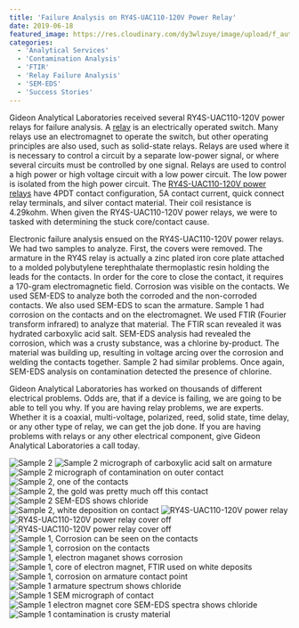 ```yaml
---
title: 'Failure Analysis on RY4S-UAC110-120V Power Relay'
date: 2019-06-18
featured_image: https://res.cloudinary.com/dy3wlzuye/image/upload/f_auto,c_scale,w_250/v1/GideonLabs/RY4S-UAC110-120V-power-relay.jpg
categories:
  - 'Analytical Services'
  - 'Contamination Analysis'
  - 'FTIR'
  - 'Relay Failure Analysis'
  - 'SEM-EDS'
  - 'Success Stories'
---
```


Gideon Analytical Laboratories received several RY4S-UAC110-120V power relays for failure analysis. A [relay](https://en.wikipedia.org/wiki/Relay) is an electrically operated switch. Many relays use an electromagnet to operate the switch, but other operating principles are also used, such as solid-state relays. Relays are used where it is necessary to control a circuit by a separate low-power signal, or where several circuits must be controlled by one signal. Relays are used to control a high power or high voltage circuit with a low power circuit. The low power is isolated from the high power circuit. The [RY4S-UAC110-120V power relays](https://www.newark.com/idec/ry4s-uac110-120v/relay-4pdt-240vac-30vdc-5a/dp/74K3932) have 4PDT contact configuration, 5A contact current, quick connect relay terminals, and silver contact material. Their coil resistance is 4.29kohm. When given the RY4S-UAC110-120V power relays, we were to tasked with determining the stuck core/contact cause.

Electronic failure analysis ensued on the RY4S-UAC110-120V power relays. We had two samples to analyze. First, the covers were removed. The armature in the RY4S relay is actually a zinc plated iron core plate attached to a molded polybutylene terephthalate thermoplastic resin holding the leads for the contacts. In order for the core to close the contact, it requires a 170-gram electromagnetic field. Corrosion was visible on the contacts. We used SEM-EDS to analyze both the corroded and the non-corroded contacts. We also used SEM-EDS to scan the armature. Sample 1 had corrosion on the contacts and on the electromagnet. We used FTIR (Fourier transform infrared) to analyze that material. The FTIR scan revealed it was hydrated carboxylic acid salt. SEM-EDS analysis had revealed the corrosion, which was a crusty substance, was a chlorine by-product. The material was building up, resulting in voltage arcing over the corrosion and welding the contacts together. Sample 2 had similar problems. Once again, SEM-EDS analysis on contamination detected the presence of chlorine.

Gideon Analytical Laboratories has worked on thousands of different electrical problems. Odds are, that if a device is failing, we are going to be able to tell you why. If you are having relay problems, we are experts. Whether it is a coaxial, multi-voltage, polarized, reed, solid state, time delay, or any other type of relay, we can get the job done. If you are having problems with relays or any other electrical component, give Gideon Analytical Laboratories a call today.

![Sample 2](https://res.cloudinary.com/dy3wlzuye/image/upload/f_auto,c_scale,w_300/GideonLabs/Sample-2.jpg 'Sample 2')
![Sample 2 micrograph of carboxylic acid salt on armature](https://res.cloudinary.com/dy3wlzuye/image/upload/f_auto,c_scale,w_300/GideonLabs/Sample-2-micrograph-of-carboxylic-acid-salt-on-armature.jpg 'Sample 2 micrograph of carboxylic acid salt on armature')
![Sample 2 micrograph of contamination on outer contact](https://res.cloudinary.com/dy3wlzuye/image/upload/f_auto,c_scale,w_300/GideonLabs/Sample-2-micrograph-of-contamination-on-outer-contact.jpg 'Sample 2 micrograph of contamination on outer contact')
![Sample 2, one of the contacts](https://res.cloudinary.com/dy3wlzuye/image/upload/f_auto,c_scale,w_300/GideonLabs/Sample-2-one-of-the-contacts.jpg 'Sample 2, one of the contacts')
![Sample 2, the gold was pretty much off this contact](https://res.cloudinary.com/dy3wlzuye/image/upload/f_auto,c_scale,w_300/GideonLabs/Sample-2-the-gold-was-pretty-much-off-this-contact.jpg 'Sample 2, the gold was pretty much off this contact')
![Sample 2 SEM-EDS shows chloride](https://res.cloudinary.com/dy3wlzuye/image/upload/f_auto,c_scale,w_300/GideonLabs/Sample-2-SEM-EDS-shows-chloride.jpg 'Sample 2 SEM-EDS shows chloride')
![Sample 2, white deposition on contact](https://res.cloudinary.com/dy3wlzuye/image/upload/f_auto,c_scale,w_300/GideonLabs/Sample-2-white-deposition-on-contact.jpg 'Sample 2, white deposition on contact')
![RY4S-UAC110-120V power relay](https://res.cloudinary.com/dy3wlzuye/image/upload/f_auto,c_scale,w_300/GideonLabs/RY4S-UAC110-120V-power-relay.jpg 'RY4S-UAC110-120V power relay')
![RY4S-UAC110-120V power relay cover off](https://res.cloudinary.com/dy3wlzuye/image/upload/f_auto,c_scale,w_300/GideonLabs/RY4S-UAC110-120V-power-relay-cover-off.jpg 'RY4S-UAC110-120V power relay cover off')
![RY4S-UAC110-120V power relay cover off](https://res.cloudinary.com/dy3wlzuye/image/upload/f_auto,c_scale,w_300/GideonLabs/RY4S-UAC110-120V-power-relay-cover-off-pic-2.jpg 'RY4S-UAC110-120V power relay cover off')
![Sample 1, Corrosion can be seen on the contacts](https://res.cloudinary.com/dy3wlzuye/image/upload/f_auto,c_scale,w_300/GideonLabs/Sample-1-Corrosion-can-be-seen-on-the-contacts.jpg 'Sample 1, Corrosion can be seen on the contacts')
![Sample 1, corrosion on the contacts](https://res.cloudinary.com/dy3wlzuye/image/upload/f_auto,c_scale,w_300/GideonLabs/Sample-1-corrision-on-the-contacts.jpg 'Sample 1, corrosion on the contacts')
![Sample 1, electron maganet shows corrosion](https://res.cloudinary.com/dy3wlzuye/image/upload/f_auto,c_scale,w_300/GideonLabs/Sample-1-electron-maganet-shows-corrosion.jpg 'Sample 1, electron maganet shows corrosion')
![Sample 1, core of electron magnet, FTIR used on white deposits](https://res.cloudinary.com/dy3wlzuye/image/upload/f_auto,c_scale,w_300/GideonLabs/Sample-1-core-of-electron-maganet-FTIR-used-on-white-deposits.jpg 'Sample 1, core of electron magnet, FTIR used on white deposits')
![Sample 1, corrosion on armature contact point](https://res.cloudinary.com/dy3wlzuye/image/upload/f_auto,c_scale,w_300/GideonLabs/Sample-1-corrosion-on-armature-contact-point.jpg 'Sample 1, corrosion on armature contact point')
![Sample 1 armature spectrum shows chloride](https://res.cloudinary.com/dy3wlzuye/image/upload/f_auto,c_scale,w_300/GideonLabs/Sample-1-armature-spectrum-shows-chloride.jpg 'Sample 1 armature spectrum shows chloride')
![Sample 1 SEM micrograph of contact](https://res.cloudinary.com/dy3wlzuye/image/upload/f_auto,c_scale,w_300/GideonLabs/Sample-1-SEM-micrograph-of-contact.jpg 'Sample 1 SEM micrograph of contact')
![Sample 1 electron magnet core SEM-EDS spectra shows chloride](https://res.cloudinary.com/dy3wlzuye/image/upload/f_auto,c_scale,w_300/GideonLabs/Sample-1-electron-maganet-core-SEM-EDS-spectra-shows-chloride.jpg 'Sample 1 electron magnet core SEM-EDS spectra shows chloride')
![Sample 1 contamination is crusty material](https://res.cloudinary.com/dy3wlzuye/image/upload/f_auto,c_scale,w_300/GideonLabs/Sample-1-contamination-is-crusty-material.jpg 'Sample 1 contamination is crusty material')
